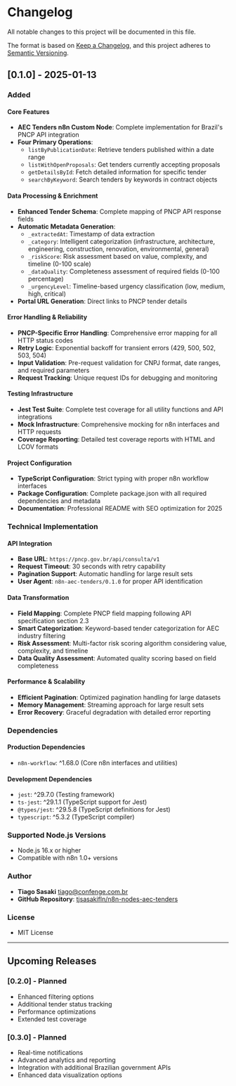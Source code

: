 # Changelog

All notable changes to this project will be documented in this file.

The format is based on [Keep a Changelog](https://keepachangelog.com/en/1.0.0/), and this project adheres to [Semantic Versioning](https://semver.org/spec/v2.0.0.html).

## [0.1.0] - 2025-01-13

### Added

#### Core Features
- **AEC Tenders n8n Custom Node**: Complete implementation for Brazil's PNCP API integration
- **Four Primary Operations**:
  - `listByPublicationDate`: Retrieve tenders published within a date range
  - `listWithOpenProposals`: Get tenders currently accepting proposals
  - `getDetailsById`: Fetch detailed information for specific tender
  - `searchByKeyword`: Search tenders by keywords in contract objects

#### Data Processing & Enrichment
- **Enhanced Tender Schema**: Complete mapping of PNCP API response fields
- **Automatic Metadata Generation**:
  - `_extractedAt`: Timestamp of data extraction
  - `_category`: Intelligent categorization (infrastructure, architecture, engineering, construction, renovation, environmental, general)
  - `_riskScore`: Risk assessment based on value, complexity, and timeline (0-100 scale)
  - `_dataQuality`: Completeness assessment of required fields (0-100 percentage)
  - `_urgencyLevel`: Timeline-based urgency classification (low, medium, high, critical)
- **Portal URL Generation**: Direct links to PNCP tender details

#### Error Handling & Reliability
- **PNCP-Specific Error Handling**: Comprehensive error mapping for all HTTP status codes
- **Retry Logic**: Exponential backoff for transient errors (429, 500, 502, 503, 504)
- **Input Validation**: Pre-request validation for CNPJ format, date ranges, and required parameters
- **Request Tracking**: Unique request IDs for debugging and monitoring

#### Testing Infrastructure
- **Jest Test Suite**: Complete test coverage for all utility functions and API integrations
- **Mock Infrastructure**: Comprehensive mocking for n8n interfaces and HTTP requests
- **Coverage Reporting**: Detailed test coverage reports with HTML and LCOV formats

#### Project Configuration
- **TypeScript Configuration**: Strict typing with proper n8n workflow interfaces
- **Package Configuration**: Complete package.json with all required dependencies and metadata
- **Documentation**: Professional README with SEO optimization for 2025

### Technical Implementation

#### API Integration
- **Base URL**: `https://pncp.gov.br/api/consulta/v1`
- **Request Timeout**: 30 seconds with retry capability
- **Pagination Support**: Automatic handling for large result sets
- **User Agent**: `n8n-aec-tenders/0.1.0` for proper API identification

#### Data Transformation
- **Field Mapping**: Complete PNCP field mapping following API specification section 2.3
- **Smart Categorization**: Keyword-based tender categorization for AEC industry filtering
- **Risk Assessment**: Multi-factor risk scoring algorithm considering value, complexity, and timeline
- **Data Quality Assessment**: Automated quality scoring based on field completeness

#### Performance & Scalability
- **Efficient Pagination**: Optimized pagination handling for large datasets
- **Memory Management**: Streaming approach for large result sets
- **Error Recovery**: Graceful degradation with detailed error reporting

### Dependencies

#### Production Dependencies
- `n8n-workflow`: ^1.68.0 (Core n8n interfaces and utilities)

#### Development Dependencies
- `jest`: ^29.7.0 (Testing framework)
- `ts-jest`: ^29.1.1 (TypeScript support for Jest)
- `@types/jest`: ^29.5.8 (TypeScript definitions for Jest)
- `typescript`: ^5.3.2 (TypeScript compiler)

### Supported Node.js Versions
- Node.js 16.x or higher
- Compatible with n8n 1.0+ versions

### Author
- **Tiago Sasaki** <tiago@confenge.com.br>
- **GitHub Repository**: [tjsasakifln/n8n-nodes-aec-tenders](https://github.com/tjsasakifln/n8n-nodes-aec-tenders)

### License
- MIT License

---

## Upcoming Releases

### [0.2.0] - Planned
- Enhanced filtering options
- Additional tender status tracking
- Performance optimizations
- Extended test coverage

### [0.3.0] - Planned
- Real-time notifications
- Advanced analytics and reporting
- Integration with additional Brazilian government APIs
- Enhanced data visualization options